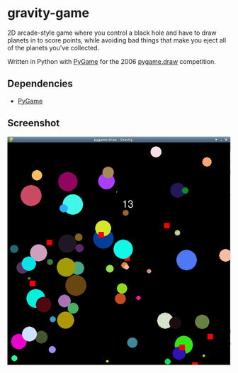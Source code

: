 gravity-game
============

2D arcade-style game where you control a black hole and have to draw planets in to score points, while avoiding bad things that make you eject all of the planets you've collected.

Written in Python with [PyGame](http://pygame.org/) for the 2006 [pygame.draw](http://media.pyweek.org/static/pygame.draw-0606.html) competition.

Dependencies
------

* [PyGame](http://pygame.org/)

Screenshot
-----

![Screenshot](gravity-game.png)
